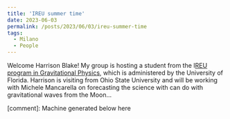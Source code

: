 ```yaml
---
title: 'IREU summer time'
date: 2023-06-03
permalink: /posts/2023/06/03/ireu-summer-time
tags:
  - Milano
  - People
---
```


Welcome Harrison Blake! My group is hosting a student from the I[REU program in Gravitational Physics](<http://www.phys.ufl.edu/ireu/>), which is administered by the University of Florida. Harrison is visiting from Ohio State University and will be working with Michele Mancarella on forecasting the science with can do with gravitational waves from the Moon…

[comment]: Machine generated below here
